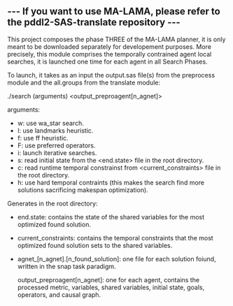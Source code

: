 
## --- If you want to use MA-LAMA, please refer to the pddl2-SAS-translate repository ---

This project composes the phase THREE of the MA-LAMA planner, it is only meant to be downloaded separately for developement purposes.
More precisely, this module comprises the temporally contrained agent local searches, it is launched one time for each agent in all Search Phases.

To launch, it takes as an input the output.sas file(s) from the preprocess module and the all.groups from the translate module:

./search (arguments) <output_preproagent[n_agnet]>

arguments:
  - w: use wa_star search.
  - l: use landmarks heuristic.
  - f: use ff heuristic.
  - F: use preferred operators.
  - i: launch iterative searches.
  - s: read initial state from the <end.state> file in the root directory.
  - c: read runtime temporal constrainst from <current_constraints> file in the root directory.
  - h: use hard temporal contraints (this makes the search find more solutions sacrificing makespan optimization).

Generates in the root directory:
  - end.state: contains the state of the shared variables for the most optimized found solution.
  - current_constraints: contains the temporal constraints that the most optimized found solution sets to the shared variables.
  - agnet_[n_agnet].[n_found_solution]: one file for each solution foiund, written in the snap task paradigm.

    output_preproagent[n_agnet]: one for each agent, contains the processed metric, variables, shared variables, initial state, goals, operators, and causal graph.

